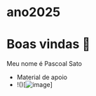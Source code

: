 # ano2025
# Boas vindas 📖

Meu nome é Pascoal Sato
- Material de apoio
- !()[![image](https://github.com/user-attachments/assets/5dc00b9f-6cb3-4925-a89b-a48ff6f8dc1e)] 

